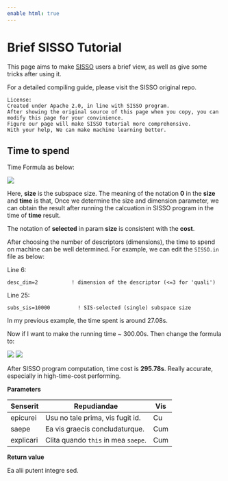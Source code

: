 ```yaml
---
enable html: true
---
```

# Brief SISSO Tutorial

This page aims to make [SISSO](https://github.com/rouyang2017/SISSO) users a brief view, as well as give some tricks after using it. 

For a detailed compiling guide, please visit the SISSO original repo.  

```
License: 
Created under Apache 2.0, in line with SISSO program. 
After showing the original source of this page when you copy, you can modify this page for your convinience. 
Figure our page will make SISSO tutorial more comprehensive. 
With your help, We can make machine learning better. 
```

## Time to spend

Time Formula as below:

<img src="https://www.zhihu.com/equation?tex={(\frac{size_{selected}}{size_0})}^{dimension}=\frac{time_{cost}}{time_0}" />

Here, **size** is the subspace size. The meaning of the notation **0** in the **size** and **time** is that, Once we determine the size and dimension parameter, we can obtain the result after running the calcuation in SISSO program in the time of **time** result. 

The notation of **selected** in param **size** is consistent with the **cost**. 

After choosing the number of descriptors (dimensions), the time to spend on machine can be well determined. 
For example, we can edit the `SISSO.in` file as below: 

Line 6:

    desc_dim=2           ! dimension of the descriptor (<=3 for 'quali')
Line 25:

    subs_sis=10000         ! SIS-selected (single) subspace size

In my previous example, the time spent is around 27.08s. 

Now if I want to make the running time ~ 300.00s. Then change the formula to: 

<img src="https://www.zhihu.com/equation?tex={(\frac{time_{cost}}{time_0})}^{1/dimension}size_0=size_{needed}" />

<img src="https://www.zhihu.com/equation?tex=size_{needed}=(\frac{300}{27.08})^{1/2}\times{10000}\approx{33284}" />

After SISSO program computation, time cost is **295.78s**. Really accurate, especially in high-time-cost performing. 

**Parameters**

| Senserit  | Repudiandae                         | Vis |
| --------- | ----------------------------------- | --- |
| epicurei  | Usu no tale prima, vis fugit  id.   | Cu  |
| saepe     | Ea vis graecis concludaturque.      | Cum |
| explicari | Clita quando `this` in mea `saepe`. | Cum |

**Return value**

Ea alii putent integre sed.
